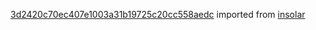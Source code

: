 [3d2420c70ec407e1003a31b19725c20cc558aedc](https://github.com/insolar/insolar/commit/3d2420c70ec407e1003a31b19725c20cc558aedc) imported from [insolar](https://github.com/insolar/insolar)
